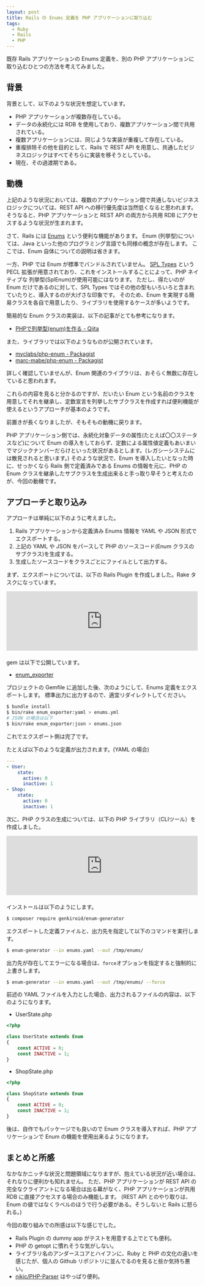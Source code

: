 ```yaml
---
layout: post
title: Rails の Enums 定義を PHP アプリケーションに取り込む
tags:
  - Ruby
  - Rails
  - PHP
---
```


既存 Rails アプリケーションの Enums 定義を、別の PHP アプリケーションに取り込むひとつの方法を考えてみました。

<!--more-->

## 背景

背景として、以下のような状況を想定しています。

* PHP アプリケーションが複数存在している。
* データの永続化には RDB を使用しており、複数アプリケーション間で共用されている。
* 複数アプリケーションには、同じような実装が重複して存在している。
* 重複排除その他を目的として、Rails で REST API を用意し、共通したビジネスロジックはすべてそちらに実装を移そうとしている。
* 現在、その過渡期である。

## 動機

上記のような状況においては、複数のアプリケーション間で共通しないビジネスロジックについては、REST API への移行優先度は当然低くなると思われます。
そうなると、PHP アプリケーションと REST API の両方から共用 RDB にアクセスするような状況が生まれます。

さて、Rails には [Enums](https://railsguides.jp/active_record_querying.html#enums) という便利な機能があります。
Enum (列挙型)については、Java といった他のプログラミング言語でも同様の概念が存在します。
ここでは、Enum 自体についての説明は省きます。

一方、PHP では Enum が標準でバンドルされていません。
[SPL Types](http://php.net/manual/ja/intro.spl-types.php) という PECL 拡張が用意されており、これをインストールすることによって、PHP ネイティブな 列挙型(SplEnum)が使用可能にはなります。
ただし、得たいのが Enum だけであるのに対して、SPL Types ではその他の型もいろいろと含まれていたりと、導入するのが大げさな印象です。
そのため、Enum を実現する簡易クラスを各自で用意したり、ライブラリを使用するケースが多いようです。

簡易的な Enum クラスの実装は、以下の記事がとても参考になります。

* [PHPで列挙型(enum)を作る - Qiita](https://qiita.com/Hiraku/items/71e385b56dcaa37629fe)

また、ライブラリでは以下のようなものが公開されています。

* [myclabs/php-enum - Packagist](https://packagist.org/packages/myclabs/php-enum)
* [marc-mabe/php-enum - Packagist](https://packagist.org/packages/marc-mabe/php-enum)

詳しく確認していませんが、Enum 関連のライブラリは、おそらく無数に存在していると思われます。

これらの内容を見ると分かるのですが、だいたい Enum という名前のクラスを用意してそれを継承し、定数宣言を列挙したサブクラスを作成すれば便利機能が使えるというアプローチが基本のようです。

前置きが長くなりましたが、そもそもの動機に戻ります。

PHP アプリケーション側では、永続化対象データの属性(たとえば〇〇ステータスなど)について Enum の導入をしておらず、定数による属性値定義もあいまいでマジックナンバーだらけといった状況があるとします。(レガシーシステムには散見されると思います。)
そのような状況で、Enum を導入したいとなった時に、せっかくなら Rails 側で定義済みである Enums の情報を元に、PHP の Enum クラスを継承したサブクラスを生成出来ると手っ取り早そうと考えたのが、今回の動機です。

## アプローチと取り込み

アプローチは単純に以下のように考えました。

1. Rails アプリケーションから定義済み Enums 情報を YAML や JSON 形式でエクスポートする。
1. 上記の YAML や JSON をパースして PHP のソースコード(Enum クラスのサブクラス)を生成する。
1. 生成したソースコードをクラスごとにファイルとして出力する。

まず、エクスポートについては、以下の Rails Plugin を作成しました。Rake タスクになっています。

<iframe style="width:100%;height:155px;max-width:500px;margin:0 0 20px 0;display:block;" title="genkiroid/enum_exporter: Rake task to export defined enum as some formats" src="http://hatenablog.com/embed?url=https://github.com/genkiroid/enum_exporter" width="300" height="150" frameborder="0" scrolling="no"></iframe>

gem は以下で公開しています。

* [enum_exporter](https://rubygems.org/gems/enum_exporter)

プロジェクトの Gemfile に追加した後、次のようにして、Enums 定義をエクスポートします。
標準出力に出力するので、適宜リダイレクトしてください。

```sh
$ bundle install
$ bin/rake enum_exporter:yaml > enums.yml
# JSON の場合は以下
$ bin/rake enum_exporter:json > enums.json
```

これでエクスポート側は完了です。

たとえば以下のような定義が出力されます。(YAML の場合)

```yml
---
- User:
    state:
      active: 0
      inactive: 1
- Shop:
    state:
      active: 0
      inactive: 1
```

次に、PHP クラスの生成については、以下の PHP ライブラリ（CLIツール）を作成しました。

<iframe style="width:100%;height:155px;max-width:500px;margin:0 0 20px 0;display:block;" title="genkiroid/enum-generator: Generate PHP class definition that extends Enum class from file(yaml, json)." src="http://hatenablog.com/embed?url=https://github.com/genkiroid/enum-generator" width="300" height="150" frameborder="0" scrolling="no"></iframe>

インストールは以下のようにします。

```sh
$ composer require genkiroid/enum-generator
```

エクスポートした定義ファイルと、出力先を指定して以下のコマンドを実行します。

```sh
$ enum-generator --in enums.yaml --out /tmp/enums/
```

出力先が存在してエラーになる場合は、`force`オプションを指定すると強制的に上書きします。

```sh
$ enum-generator --in enums.yaml --out /tmp/enums/ --force
```

前述の YAML ファイルを入力とした場合、出力されるファイルの内容は、以下のようになります。

* UserState.php

```php
<?php

class UserState extends Enum
{
    const ACTIVE = 0;
    const INACTIVE = 1;
}
```

* ShopState.php

```php
<?php

class ShopState extends Enum
{
    const ACTIVE = 0;
    const INACTIVE = 1;
}
```

後は、自作でもパッケージでも良いので Enum クラスを導入すれば、PHP アプリケーションで Enum の機能を使用出来るようになります。

## まとめと所感

なかなかニッチな状況と問題領域になりますが、抱えている状況が近い場合は、それなりに便利かも知れません。
ただ、PHP アプリケーションが REST API の完全なクライアントになる場合は出る幕がなく、PHP アプリケーションが共用 RDB に直接アクセスする場合のみ機能します。
(REST API とのやり取りは、Enum の値ではなくラベルのほうで行う必要がある。そうしないと Rails に怒られる。)

今回の取り組みでの所感は以下な感じでした。

* Rails Plugin の dummy app がテストを用意する上でとても便利。
* PHP の getopt に慣れそうな気がしない。
* ライブラリ名のアンダースコアとハイフンに、Ruby と PHP の文化の違いを感じたが、個人の Github リポジトリに並んでるのを見ると些か気持ち悪い。
* [nikic/PHP-Parser](https://github.com/nikic/PHP-Parser) はやっぱり便利。

